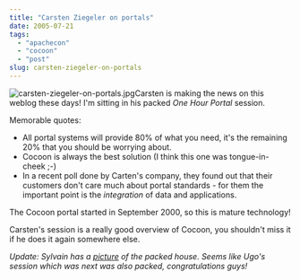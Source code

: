 ```yaml
---
title: "Carsten Ziegeler on portals"
date: 2005-07-21
tags: 
  - "apachecon"
  - "cocoon"
  - "post"
slug: carsten-ziegeler-on-portals
---
```


![carsten-ziegeler-on-portals.jpg](http://codeconsult.ch/bertrand/archives/images/carsten-ziegeler-on-portals.jpg)Carsten is making the news on this weblog these days! I'm sitting in his packed _One Hour Portal_ session.

Memorable quotes:

- All portal systems will provide 80% of what you need, it's the remaining 20% that you should be worrying about.
- Cocoon is always the best solution (I think this one was tongue-in-cheek ;-)
- In a recent poll done by Carten's company, they found out that their customers don't care much about portal standards - for them the important point is the _integration_ of data and applications.

The Cocoon portal started in September 2000, so this is mature technology!

Carsten's session is a really good overview of Cocoon, you shouldn't miss it if he does it again somewhere else.

_Update: Sylvain has a [picture](http://www.flickr.com/photos/66426592@N00/27521532/) of the packed house. Seems like Ugo's session which was next was also packed, congratulations guys!_
